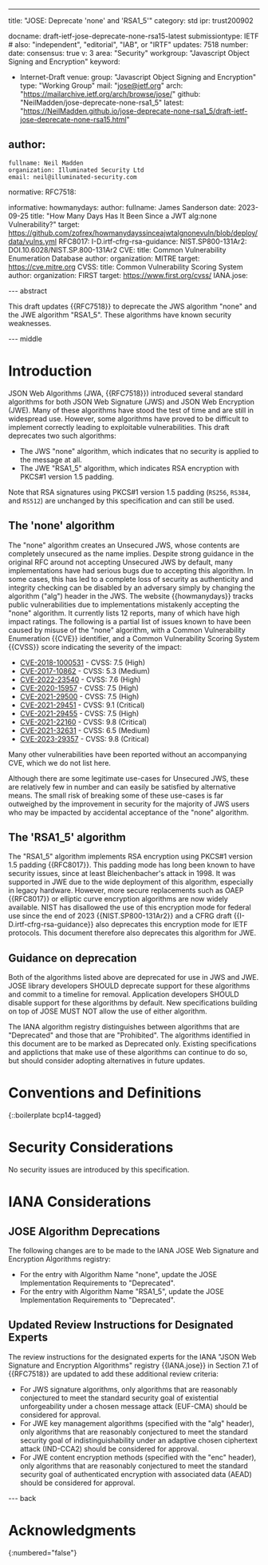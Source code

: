 ---
title: "JOSE: Deprecate 'none' and 'RSA1_5'"
category: std
ipr: trust200902

docname: draft-ietf-jose-deprecate-none-rsa15-latest
submissiontype: IETF  # also: "independent", "editorial", "IAB", or "IRTF"
updates: 7518
number:
date:
consensus: true
v: 3
area: "Security"
workgroup: "Javascript Object Signing and Encryption"
keyword:
 - Internet-Draft
venue:
  group: "Javascript Object Signing and Encryption"
  type: "Working Group"
  mail: "jose@ietf.org"
  arch: "https://mailarchive.ietf.org/arch/browse/jose/"
  github: "NeilMadden/jose-deprecate-none-rsa1_5"
  latest: "https://NeilMadden.github.io/jose-deprecate-none-rsa1_5/draft-ietf-jose-deprecate-none-rsa15.html"

author:
 -
    fullname: Neil Madden
    organization: Illuminated Security Ltd
    email: neil@illuminated-security.com

normative:
  RFC7518:

informative:
  howmanydays:
   author:
     fullname: James Sanderson
   date: 2023-09-25
   title: "How Many Days Has It Been Since a JWT alg:none Vulnerability?"
   target: https://github.com/zofrex/howmanydayssinceajwtalgnonevuln/blob/deploy/data/vulns.yml
  RFC8017:
  I-D.irtf-cfrg-rsa-guidance:
  NIST.SP800-131Ar2: DOI.10.6028/NIST.SP.800-131Ar2
  CVE:
    title: Common Vulnerability Enumeration Database
    author:
      organization: MITRE
    target: https://cve.mitre.org
  CVSS:
    title: Common Vulnerability Scoring System
    author:
      organization: FIRST
    target: https://www.first.org/cvss/
  IANA.jose:

--- abstract

This draft updates {{RFC7518}} to deprecate the JWS algorithm "none" and the JWE algorithm
"RSA1_5". These algorithms have known security weaknesses.

--- middle

# Introduction

JSON Web Algorithms (JWA, {{RFC7518}}) introduced several standard algorithms for both JSON Web
Signature (JWS) and JSON Web Encryption (JWE). Many of these algorithms have stood the test of time
and are still in widespread use. However, some algorithms have proved to be difficult to implement
correctly leading to exploitable vulnerabilities. This draft deprecates two such algorithms:

 - The JWS "none" algorithm, which indicates that no security is applied to the message at all.
 - The JWE "RSA1_5" algorithm, which indicates RSA encryption with PKCS#1 version 1.5 padding.

Note that RSA signatures using PKCS#1 version 1.5 padding (`RS256`, `RS384`, and `RS512`) are
unchanged by this specification and can still be used.

## The 'none' algorithm

The "none" algorithm creates an Unsecured JWS, whose contents are completely unsecured as the name
implies. Despite strong guidance in the original RFC around not accepting Unsecured JWS by default,
many implementations have had serious bugs due to accepting this algorithm. In some cases, this has
led to a complete loss of security as authenticity and integrity checking can be disabled by an
adversary simply by changing the algorithm ("alg") header in the JWS. The website {{howmanydays}}
tracks public vulnerabilities due to implementations mistakenly accepting the "none" algorithm. It
currently lists 12 reports, many of which have high impact ratings. The following is a partial list
of issues known to have been caused by misuse of the "none" algorithm, with a Common Vulnerability
Enumeration {{CVE}} identifier, and a Common Vulnerability Scoring System {{CVSS}} score
indicating the severity of the impact:

 - [CVE-2018-1000531](https://nvd.nist.gov/vuln/detail/CVE-2018-1000531) - CVSS: 7.5 (High)
 - [CVE-2017-10862](https://nvd.nist.gov/vuln/detail/CVE-2017-10862) - CVSS: 5.3 (Medium)
 - [CVE-2022-23540](https://nvd.nist.gov/vuln/detail/CVE-2022-23540) - CVSS: 7.6 (High)
 - [CVE-2020-15957](https://nvd.nist.gov/vuln/detail/CVE-2020-15957) - CVSS: 7.5 (High)
 - [CVE-2021-29500](https://nvd.nist.gov/vuln/detail/CVE-2021-29500) - CVSS: 7.5 (High)
 - [CVE-2021-29451](https://nvd.nist.gov/vuln/detail/CVE-2021-29451) - CVSS: 9.1 (Critical)
 - [CVE-2021-29455](https://nvd.nist.gov/vuln/detail/CVE-2021-29455) - CVSS: 7.5 (High)
 - [CVE-2021-22160](https://nvd.nist.gov/vuln/detail/CVE-2021-22160) - CVSS: 9.8 (Critical)
 - [CVE-2021-32631](https://nvd.nist.gov/vuln/detail/CVE-2021-32631) - CVSS: 6.5 (Medium)
 - [CVE-2023-29357](https://nvd.nist.gov/vuln/detail/CVE-2023-29357) - CVSS: 9.8 (Critical)

Many other vulnerabilities have been reported without an accompanying CVE, which we do not list here.

Although there are some legitimate use-cases for Unsecured JWS, these are relatively few in number
and can easily be satisfied by alternative means. The small risk of breaking
some of these use-cases is far outweighed by the improvement in security for the majority of
JWS users who may be impacted by accidental acceptance of the "none" algorithm.

## The 'RSA1_5' algorithm

The "RSA1_5" algorithm implements RSA encryption using PKCS#1 version 1.5 padding {{RFC8017}}. This
padding mode has long been known to have security issues, since at least Bleichenbacher's attack in
1998. It was supported in JWE due to the wide deployment of this algorithm, especially in legacy
hardware. However, more secure replacements such as OAEP {{RFC8017}} or elliptic curve encryption
algorithms are now widely available. NIST has disallowed the use of this encryption mode for federal
use since the end of 2023 {{NIST.SP800-131Ar2}} and a CFRG draft {{I-D.irtf-cfrg-rsa-guidance}} also deprecates
this encryption mode for IETF protocols. This document therefore also deprecates this algorithm for
JWE.

## Guidance on deprecation

Both of the algorithms listed above are deprecated for use in JWS and JWE. JOSE library developers
SHOULD deprecate support for these algorithms and commit to a timeline for removal. Application
developers SHOULD disable support for these algorithms by default. New specifications building on
top of JOSE MUST NOT allow the use of either algorithm.

The IANA algorithm registry distinguishes between algorithms that are "Deprecated" and those that are
"Prohibited". The algorithms identified in this document are to be marked as Deprecated only. Existing
specifications and applictions that make use of these algorithms can continue to do so, but should
consider adopting alternatives in future updates.

# Conventions and Definitions

{::boilerplate bcp14-tagged}

# Security Considerations

No security issues are introduced by this specification.

# IANA Considerations

## JOSE Algorithm Deprecations

The following changes are to be made to the IANA JOSE Web Signature and Encryption Algorithms registry:

 - For the entry with Algorithm Name "none", update the JOSE Implementation Requirements to "Deprecated".
 - For the entry with Algorithm Name "RSA1_5", update the JOSE Implementation Requirements to "Deprecated".

## Updated Review Instructions for Designated Experts

The review instructions for the designated experts for the IANA "JSON Web Signature and Encryption Algorithms"
registry {{IANA.jose}} in Section 7.1 of {{RFC7518}} are updated to add these additional review criteria:

 - For JWS signature algorithms, only algorithms that are reasonably conjectured to meet the standard security goal
   of existential unforgeability under a chosen message attack (EUF-CMA) should be considered for approval.
 - For JWE key management algorithms (specified with the "alg" header), only algorithms that are reasonably
   conjectured to meet the standard security goal of indistinguishability under an adaptive chosen ciphertext
   attack (IND-CCA2) should be considered for approval.
 - For JWE content encryption methods (specified with the "enc" header), only algorithms that are reasonably
   conjectured to meet the standard security goal of authenticated encryption with associated data (AEAD) should
   be considered for approval.

--- back

# Acknowledgments
{:numbered="false"}
